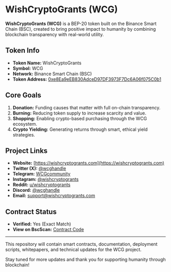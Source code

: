 # WishCryptoGrants (WCG)

**WishCryptoGrants (WCG)** is a BEP-20 token built on the Binance Smart Chain (BSC), created to bring positive impact to humanity by combining blockchain transparency with real-world utility.

## Token Info
- **Token Name:** WishCryptoGrants
- **Symbol:** WCG
- **Network:** Binance Smart Chain (BSC)
- **Token Address:** [0xe8Ea9eEB830AdceD97DF3973F7Dc6A06f075C0b1](https://bscscan.com/token/0xe8Ea9eEB830AdceD97DF3973F7Dc6A06f075C0b1)

## Core Goals
1. **Donation:** Funding causes that matter with full on-chain transparency.
2. **Burning:** Reducing token supply to increase scarcity and value.
3. **Shopping:** Enabling crypto-based purchasing through the WCG ecosystem.
4. **Crypto Yielding:** Generating returns through smart, ethical yield strategies.

## Project Links
- **Website:** [https://wishcryptogrants.com](https://wishcryptogrants.com)
- **Twitter (X):** [@wcghandle](https://twitter.com/wcghandle)
- **Telegram:** [WCGcommunity](https://t.me/WCGcommunity)
- **Instagram:** [@wishcryptogrants](https://instagram.com/wishcryptogrants)
- **Reddit:** [u/wishcryptogrants](https://www.reddit.com/user/wishcryptogrants)
- **Discord:** [@wcghandle](https://discord.com)
- **Email:** support@wishcryptogrants.com

## Contract Status
- **Verified:** Yes (Exact Match)
- **View on BscScan:** [Contract Code](https://bscscan.com/address/0xe8Ea9eEB830AdceD97DF3973F7Dc6A06f075C0b1#code)

---

This repository will contain smart contracts, documentation, deployment scripts, whitepapers, and technical updates for the WCG project.

Stay tuned for more updates and thank you for supporting humanity through blockchain!
